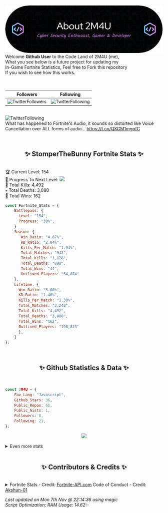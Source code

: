 
  ![Header](./src/github-banner.png)
  <br>
  Welcome **Github User** to the Code Land of 2M4U (me),<br>
  What you see below is a future project for updating my<br>
  In-Game Fortnite Statistics, Feel free to Fork this repository<br>
  If you wish to see how this works.
  <br><br>
  <br>
  
  | Followers  | Following |
  | ---------- |:---------:|
  | ![TwitterFollowers](https://img.shields.io/badge/Twitter%20Followers-79-blue)  | ![TwitterFollowing](https://img.shields.io/badge/Twitter%20Following-232-blue)  |


  <br>![TwitterFollowing](https://img.shields.io/badge/Latest%20Tweet--blue)<br>
  What has happened to Fortnite's Audio, it sounds so distorted like Voice Cancellation over ALL forms of audio… https://t.co/QXGM1mgpfC
   
  <br><h2 align="center"> ✨ StomperTheBunny Fortnite Stats ✨</h2><br>
  🏆 Current Level: 154<br>
  🎉 Progress To Next Level: ![](https://geps.dev/progress/39)<br>
  🎯 Total Kills: 4,492<br>
  💀 Total Deaths: 3,080<br>
  👑 Total Wins: 162<br>

```js
const Fortnite_Stats = {
    Battlepass: {
      Level: "154",
      Progress: "39%",    
    }
    Season: { 
       Win_Ratio: "4.67%",
       KD_Ratio: "2.04%",
       Kills_Per_Match: "1.94%",
       Total_Matches: "942",
       Total_Kills: "1,828",
       Total_Deaths: "898",
       Total_Wins: "44",
       Outlived_Players: "54,874"
    },
    Lifetime: {
      Win_Ratio: "5.00%",
      KD_Ratio: "1.46%",
      Kills_Per_Match: "1.39%",
      Total_Matches: "3,242",
      Total_Kills: "4,492",
      Total_Deaths: "3,080",
      Total_Wins: "162",
      Outlived_Players: "198,823"
      },
    }
}; 
```


<br><h2 align="center"> ✨ Github Statistics & Data ✨</h2><br>

```js
const 2M4U = {
    Fav_Lang: "Javascript",
    Github_Stars: 36,
    Public_Repos: 61,
    Public_Gists: 1,
    Followers: 8,
    Following: 21,
}; 
```

<p align="center">
<img src="https://github-readme-streak-stats.herokuapp.com/?user=2M4U&theme=tokyonight">
</p>
<details>
  <summary>
      Even more stats
  </summary>
  <p align="center">
    <img src="https://github-profile-trophy.vercel.app/?username=2M4U&theme=dracula">
    <img src="https://github-readme-stats.vercel.app/api?username=2M4U&theme=tokyonight&count_private=true&show_icons=true&include_all_commits=true">
  </p>
</details>
<br><h2 align="center"> ✨ Contributors & Credits ✨</h2><br>
<details>
  <summary>
      Fortnite Stats - Credit: <a href="https://fortnite-api.com/?utm_source=github.com/2M4U/2M4U">Fortnite-API.com</a>
      Code of Conduct - Credit: <a href="https://github.com/Akshun-01">Akshun-01</a>
  </summary>
</details>

<!-- Last updated on Mon Nov 07 2022 22:14:36 GMT+0000 (Coordinated Universal Time) ;-;-->
<i>Last updated on  Mon 7th Nov @ 22:14:36 using magic<br>
Script Optimization; RAM Usage: 14.62</i>✨